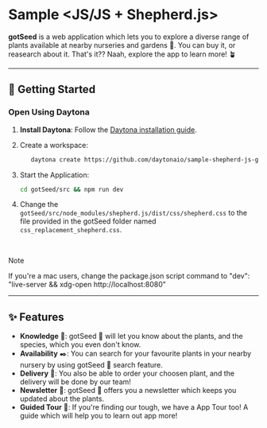 # Sample <JS/JS + Shepherd.js>

**gotSeed** is a web application which lets you to explore a diverse range of plants available at nearby nurseries and gardens 🌿. You can buy it, or reasearch about it. That's it?? Naah, explore the app to learn more! 🪴

---

## 🚀 Getting Started  

### Open Using Daytona  

1. **Install Daytona**: Follow the [Daytona installation guide](https://www.daytona.io/docs/installation/installation/).  

2. Create a workspace:
   ```bash
      daytona create https://github.com/daytonaio/sample-shepherd-js-gotseed
   ```
   

3. Start the Application:
   ```bash
   cd gotSeed/src && npm run dev
   ```

4. Change the `gotSeed/src/node_modules/shepherd.js/dist/css/shepherd.css` to the file provided in the gotSeed folder named `css_replacement_shepherd.css`.

&nbsp;

> [!NOTE]
> If you're a mac users, change the package.json script command to "dev": "live-server && xdg-open http://localhost:8080"

---

## ✨ Features  

- **Knowledge** 📖: gotSeed 🌱 will let you know about the plants, and the species, which you even don't know.
- **Availability** ✒️: You can search for your favourite plants in your nearby nursery by using gotSeed 🌱 search feature.
- **Delivery** 🚀: You also be able to order your choosen plant, and the delivery will be done by our team!
- **Newsletter** 📰: gotSeed 🌱 offers you a newsletter which keeps you updated about the plants.
- **Guided Tour** 🚆: If you're finding our tough, we have a App Tour too! A guide which will help you to learn out app more!
